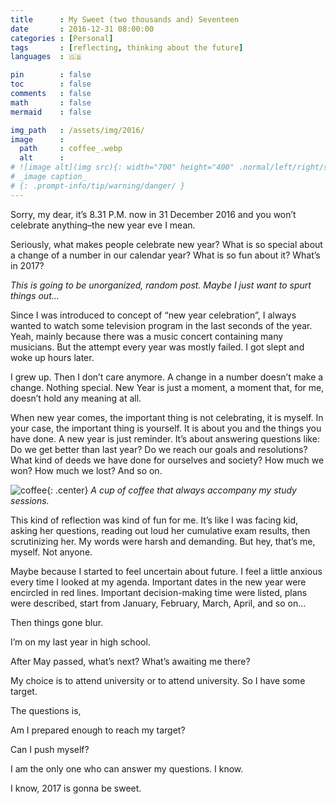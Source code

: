 ```yaml
---
title      : My Sweet (two thousands and) Seventeen
date       : 2016-12-31 08:00:00
categories : [Personal]
tags       : [reflecting, thinking about the future]
languages  : 🇬🇧

pin        : false
toc        : false
comments   : false
math       : false
mermaid    : false

img_path   : /assets/img/2016/
image      :
  path     : coffee_.webp
  alt      : 
# ![image alt](img src){: width="700" height="400" .normal/left/right/shadow}
# _image caption_
# {: .prompt-info/tip/warning/danger/ }
---
```


Sorry, my dear, it’s 8.31 P.M. now in 31 December 2016 and you won’t celebrate anything–the new year eve I mean.

Seriously, what makes people celebrate new year? What is so special about a change of a number in our calendar year? What is so fun about it? What’s in 2017?

_This is going to be unorganized, random post. Maybe I just want to spurt things out…_

Since I was introduced to concept of “new year celebration”, I always wanted to watch some television program in the last seconds of the year. Yeah, mainly because there was a music concert containing many musicians. But the attempt every year was mostly failed. I got slept and woke up hours later.

I grew up. Then I don’t care anymore. A change in a number doesn’t make a change. Nothing special. New Year is just a moment, a moment that, for me, doesn’t hold any meaning at all.

When new year comes, the important thing is not celebrating, it is myself. In your case, the important thing is yourself. It is about you and the things you have done. A new year is just reminder. It’s about answering questions like: Do we get better than last year? Do we reach our goals and resolutions? What kind of deeds we have done for ourselves and society? How much we won? How much we lost? And so on.

![coffee](coffee.webp){: .center}
_A cup of coffee that always accompany my study sessions._

This kind of reflection was kind of fun for me. It’s like I was facing kid, asking her questions, reading out loud her cumulative exam results, then scrutinizing her. My words were harsh and demanding. But hey, that’s me, myself. Not anyone.

Maybe because I started to feel uncertain about future. I feel a little anxious every time I looked at my agenda. Important dates in the new year were encircled in red lines. Important decision-making time were listed, plans were described, start from January, February, March, April, and so on…

Then things gone blur.

I’m on my last year in high school.

After May passed, what’s next? What’s awaiting me there?

My choice is to attend university or to attend university. So I have some target.

The questions is,

Am I prepared enough to reach my target?

Can I push myself?

 

I am the only one who can answer my questions. I know.

I know, 2017 is gonna be sweet.